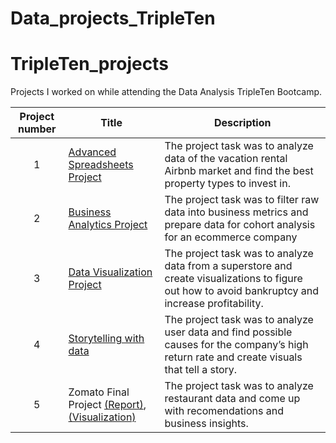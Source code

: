 # Data_projects_TripleTen
# TripleTen_projects
Projects I worked on while attending the Data Analysis TripleTen Bootcamp.


| Project number | Title | Description |
| :-----------: | ----------- |----------- |
| 1 | [Advanced Spreadsheets Project](https://docs.google.com/spreadsheets/d/12lv6ypbeBkKhjNGEKcjWqLAI0nVXNcdEw02k1E0435I/edit?usp=sharing) | The project task was to analyze data of the vacation rental Airbnb market and find the best property types to invest in. |
| 2 | [Business Analytics Project](https://docs.google.com/spreadsheets/d/1LY5qJ26-trGYypwBj_Hv9x3h_zUKcJsy9voDvH4auZ8/edit?usp=sharing) | The project task was to filter raw data into business metrics and prepare data for cohort analysis for an ecommerce company |
| 3 | [Data Visualization Project](https://public.tableau.com/views/DataVisualizationProject-BrayKylie/ProfitsAndLosses1?:language=en-US&publish=yes&:sid=&:redirect=auth&:display_count=n&:origin=viz_share_link)| The project task was to analyze data from a superstore and create visualizations to figure out how to avoid bankruptcy and increase profitability. |
| 4 | [Storytelling with data](https://public.tableau.com/views/StorytellingProject_17379290447150/TotalSalesandTotalReturns?:language=en-US&publish=yes&:sid=&:redirect=auth&:display_count=n&:origin=viz_share_link) | The project task was to analyze user data and find possible causes for the company’s high return rate and create visuals that tell a story. |
| 5 | Zomato Final Project  [(Report)](https://docs.google.com/presentation/d/1PEdhut_Tn4h0yLVXepjnMIp-7veFlTwdpwTDmF6ZDIA/edit?usp=sharing),[(Visualization)](https://public.tableau.com/app/profile/kylie.bray/viz/TripleTenFinalProject_17414918026540/RestaurantDashboard) | The project task was to analyze restaurant data and come up with recomendations and business insights. |
